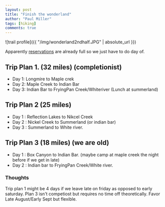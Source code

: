 ```yaml
--- 
layout: post
title: "Finish the wonderland"
author: "Paul Miller"
tags: [hiking]
comments: true
---
```

![trail profile]({{ "/img/wonderland2ndhalf.JPG" | absolute_url }})

Apparently [reservations](https://www.nps.gov/mora/planyourvisit/wilderness-permit.htm) are already full so we just have to do day of.

## Trip Plan 1. (32 miles) (completionist)
- Day 1: Longmire to Maple crek
- Day 2: Maple Creek to Indian Bar 
- Day 3: Indian Bar to FryingPan Creek/Whiteriver (Lunch at summerland)

## Trip Plan 2 (25 miles)
- Day 1 : Reflection Lakes to Nikcel Creek
- Day 2 : Nickel Creek to Summerland (or indian bar)
- Day 3 : Summerland to White river.

## Trip Plan 3 (18 miles) (we are old)
- Day 1 : Box Canyon to Indian Bar. (maybe camp at maple creek the night before if we get in late)
- Day 2 : Indian bar to FryingPan Creek/White river.

### Thoughts
Trip plan 1 might be 4 days if we leave late on friday as opposed to early saturday. Plan 3 isn't competiost but requires no time off theoretically. Favor Late August/Early Sept but flexible. 